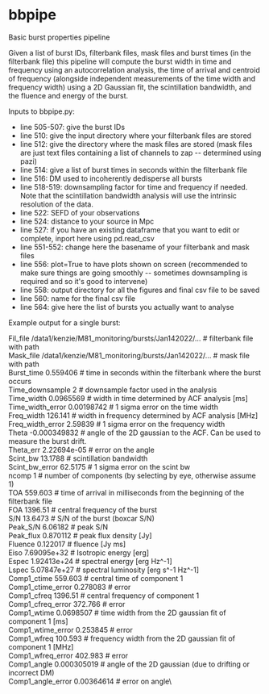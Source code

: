 # bbpipe
Basic burst properties pipeline

Given a list of burst IDs, filterbank files, mask files and burst times (in the filterbank file) this pipeline will compute the burst width in time and frequency using an autocorrelation analysis, the time of arrival and centroid of frequency (alongside independent measurements of the time width and frequency width) using a 2D Gaussian fit, the scintillation bandwidth, and the fluence and energy of the burst. 

Inputs to bbpipe.py:
 - line 505-507: give the burst IDs
 - line 510: give the input directory where your filterbank files are stored
 - line 512: give the directory where the mask files are stored (mask files are just text files containing a list of channels to zap -- determined using pazi)
 - line 514: give a list of burst times in seconds within the filterbank file
 - line 516: DM used to incoherently dedisperse all bursts
 - line 518-519: downsampling factor for time and frequency if needed. Note that the scintillation bandwidth analysis will use the intrinsic resolution of the data. 
 - line 522: SEFD of your observations
 - line 524: distance to your source in Mpc
 - line 527: if you have an existing dataframe that you want to edit or complete, inport here using pd.read_csv
 - line 551-552: change here the basename of your filterbank and mask files 
 - line 556: plot=True to have plots shown on screen (recommended to make sure things are going smoothly -- sometimes downsampling is required and so it's good to intervene) 
 - line 558: output directory for all the figures and final csv file to be saved
 - line 560: name for the final csv file
 - line 564: give here the list of bursts you actually want to analyse 
 
Example output for a single burst:
 
Fil_file             /data1/kenzie/M81_monitoring/bursts/Jan142022/... # filterbank file with path\
Mask_file            /data1/kenzie/M81_monitoring/bursts/Jan142022/... # mask file with path\
Burst_time                                                    0.559406 # time in seconds within the filterbank where the burst occurs\
Time_downsample                                                      2 # downsample factor used in the analysis\
Time_width                                                   0.0965569 # width in time determined by ACF analysis [ms]\
Time_width_error                                            0.00198742 # 1 sigma error on the time width \
Freq_width                                                     126.141 # width in frequency determined by ACF analysis [MHz]\
Freq_width_error                                               2.59839 # 1 sigma error on the frequency width\
Theta                                                     -0.000349832 # angle of the 2D gaussian to the ACF. Can be used to measure the burst drift. \
Theta_err                                                  2.22694e-05 # error on the angle\
Scint_bw                                                       13.1788 # scintillation bandwidth \
Scint_bw_error                                                 62.5175 # 1 sigma error on the scint bw\
ncomp                                                                1 # number of components (by selecting by eye, otherwise assume 1)\
TOA                                                            559.603 # time of arrival in milliseconds from the beginning of the filterbank file\
FOA                                                            1396.51 # central frequency of the burst\
S/N                                                            13.6473 # S/N of the burst (boxcar S/N)\
Peak_S/N                                                       6.06182 # peak S/N\
Peak_flux                                                     0.870112 # peak flux density [Jy] \
Fluence                                                       0.122017 # fluence [Jy ms]\
Eiso                                                       7.69095e+32 # Isotropic energy [erg]\
Espec                                                      1.92413e+24 # spectral energy [erg Hz^-1]\
Lspec                                                      5.07847e+27 # spectral luminosity [erg s^-1 Hz^-1]\
Comp1_ctime                                                    559.603 # central time of component 1\
Comp1_ctime_error                                             0.278083 # error\
Comp1_cfreq                                                    1396.51 # central frequency of component 1\
Comp1_cfreq_error                                              372.766 # error\
Comp1_wtime                                                  0.0698507 # time width from the 2D gaussian fit of component 1 [ms]\
Comp1_wtime_error                                             0.253845 # error\
Comp1_wfreq                                                    100.593 # frequency width from the 2D gaussian fit of component 1 [MHz]\
Comp1_wfreq_error                                              402.983 # error\
Comp1_angle                                                0.000305019 # angle of the 2D gaussian (due to drifting or incorrect DM)\
Comp1_angle_error                                           0.00364614 # error on angle\
